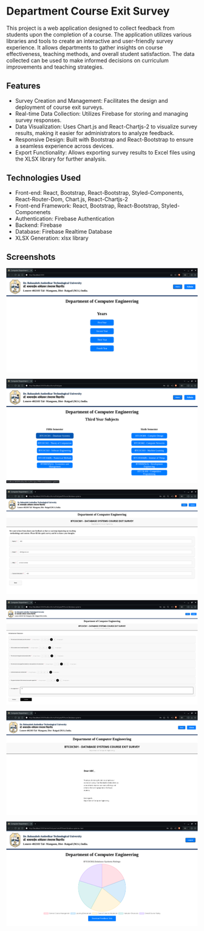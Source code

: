 # Department Course Exit Survey
This project is a web application designed to collect feedback from students upon the completion of a course. The application utilizes various libraries and tools to create an interactive and user-friendly survey experience. It allows departments to gather insights on course effectiveness, teaching methods, and overall student satisfaction. The data collected can be used to make informed decisions on curriculum improvements and teaching strategies.


## Features
- Survey Creation and Management: Facilitates the design and deployment of course exit surveys.
- Real-time Data Collection: Utilizes Firebase for storing and managing survey responses.
- Data Visualization: Uses Chart.js and React-Chartjs-2 to visualize survey results, making it easier for administrators to analyze feedback.
- Responsive Design: Built with Bootstrap and React-Bootstrap to ensure a seamless experience across devices.
- Export Functionality: Allows exporting survey results to Excel files using the XLSX library for further analysis.


## Technologies Used
- Front-end: React, Bootstrap, React-Bootstrap, Styled-Components, React-Router-Dom, Chart.js, React-Chartjs-2
- Front-end Framework: React, Bootstrap, React-Bootstrap, Styled-Componenets
- Authentication: Firebase Authentication
- Backend: Firebase
- Database: Firebase Realtime Database
- XLSX Generation: xlsx library


## Screenshots

![Home](screenshots/Home_page.png) 

![Courses](screenshots/Courses.png)

![Form_start](screenshots/Form_start.png)

![Form_end](screenshots/Form_end.png)

![Submission](screenshots/Submission.png)

![Admin_analysis](screenshots/Admin_analysis.png)
